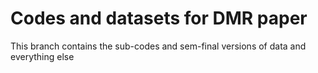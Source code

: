 # Codes and datasets for DMR paper

This branch contains the sub-codes and sem-final versions of data and everything else
